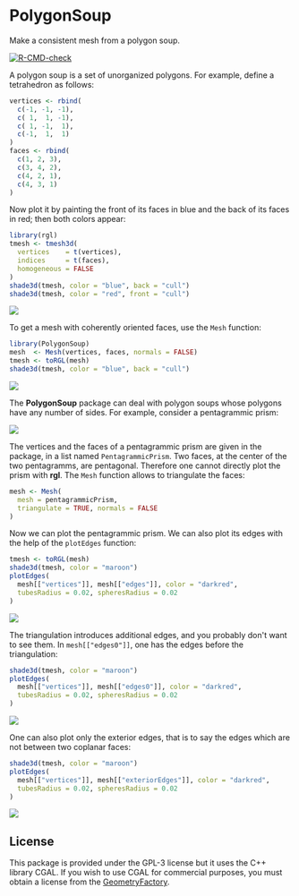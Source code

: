 # PolygonSoup

Make a consistent mesh from a polygon soup.

<!-- badges: start -->
[![R-CMD-check](https://github.com/stla/PolygonSoup/actions/workflows/R-CMD-check.yaml/badge.svg)](https://github.com/stla/PolygonSoup/actions/workflows/R-CMD-check.yaml)
<!-- badges: end -->

A polygon soup is a set of unorganized polygons. For example, define a 
tetrahedron as follows:

```r
vertices <- rbind(
  c(-1, -1, -1),
  c( 1,  1, -1),
  c( 1, -1,  1),
  c(-1,  1,  1)
)
faces <- rbind(
  c(1, 2, 3),
  c(3, 4, 2),
  c(4, 2, 1),
  c(4, 3, 1)
)
```

Now plot it by painting the front of its faces in blue and the back of its 
faces in red; then both colors appear:

```r
library(rgl)
tmesh <- tmesh3d(
  vertices    = t(vertices),
  indices     = t(faces),
  homogeneous = FALSE
)
shade3d(tmesh, color = "blue", back = "cull")
shade3d(tmesh, color = "red", front = "cull")
```

![](https://raw.githubusercontent.com/stla/PolygonSoup/main/inst/gifs/tetrahedron1.gif)

To get a mesh with coherently oriented faces, use the `Mesh` function:

```r
library(PolygonSoup)
mesh  <- Mesh(vertices, faces, normals = FALSE)
tmesh <- toRGL(mesh)
shade3d(tmesh, color = "blue", back = "cull")
```

![](https://raw.githubusercontent.com/stla/PolygonSoup/main/inst/gifs/tetrahedron2.gif)

The **PolygonSoup** package can deal with polygon soups whose polygons have 
any number of sides. For example, consider a pentagrammic prism:

![](https://raw.githubusercontent.com/stla/PolygonSoup/main/inst/gifs/PentagrammicPrism.jpg)

The vertices and the faces of a pentagrammic prism are given in the package, 
in a list named `PentagrammicPrism`. Two faces, at the center of the two 
pentagramms, are pentagonal. Therefore one cannot directly plot the prism with 
**rgl**. The `Mesh` function allows to triangulate the faces:

```r
mesh <- Mesh(
  mesh = pentagrammicPrism,
  triangulate = TRUE, normals = FALSE
)
```

Now we can plot the pentagrammic prism. We can also plot its edges with the 
help of the `plotEdges` function:

```r
tmesh <- toRGL(mesh)
shade3d(tmesh, color = "maroon")
plotEdges(
  mesh[["vertices"]], mesh[["edges"]], color = "darkred",
  tubesRadius = 0.02, spheresRadius = 0.02
)
```

![](https://raw.githubusercontent.com/stla/PolygonSoup/main/inst/gifs/pentagrammicPrism1.png)

The triangulation introduces additional edges, and you probably don't want to 
see them. In `mesh[["edges0"]]`, one has the edges before the triangulation:

```r
shade3d(tmesh, color = "maroon")
plotEdges(
  mesh[["vertices"]], mesh[["edges0"]], color = "darkred",
  tubesRadius = 0.02, spheresRadius = 0.02
)
```

![](https://raw.githubusercontent.com/stla/PolygonSoup/main/inst/gifs/pentagrammicPrism2.png)

One can also plot only the exterior edges, that is to say the edges which are 
not between two coplanar faces:

```r
shade3d(tmesh, color = "maroon")
plotEdges(
  mesh[["vertices"]], mesh[["exteriorEdges"]], color = "darkred",
  tubesRadius = 0.02, spheresRadius = 0.02
)
```

![](https://raw.githubusercontent.com/stla/PolygonSoup/main/inst/gifs/pentagrammicPrism3.png)


## License

This package is provided under the GPL-3 license but it uses the C++ library 
CGAL. If you wish to use CGAL for commercial purposes, you must obtain a license
from the [GeometryFactory](https://geometryfactory.com).
